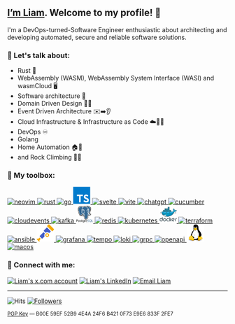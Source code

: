 ## [I’m Liam](https://veloxide.dev/). Welcome to my profile! 👋

I'm a DevOps-turned-Software Engineer enthusiastic about architecting and developing automated, secure and reliable software solutions.

### 💬 Let's talk about:

- Rust 🦀
- WebAssembly (WASM), WebAssembly System Interface (WASI) and wasmCloud 🖥️
- Software architecture 🎯
- Domain Driven Design 👨‍🎨
- Event Driven Architecture ✉️➡️👂
- Cloud Infrastructure & Infrastructure as Code ☁️🧑‍💻
- DevOps ♾️
- Golang
- Home Automation 🏠🦾
- and Rock Climbing 🧗‍♂️

### 🧰 My toolbox:

<a href="https://neovim.io/" target="_blank" rel="noreferrer"> <img src="https://www.vectorlogo.zone/logos/neovimio/neovimio-icon.svg" alt="neovim" width="40" height="40"/> </a>
<a href="https://www.rust-lang.org/" target="_blank" rel="noreferrer"> <img src="https://www.vectorlogo.zone/logos/rust-lang/rust-lang-icon.svg" alt="rust" width="40" height="40"/> </a>
<a href="https://go.dev" target="_blank" rel="noreferrer"> <img src="https://www.vectorlogo.zone/logos/golang/golang-icon.svg" alt="go" width="40" height="40"/> </a>
<a href="https://www.typescriptlang.org/" target="_blank" rel="noreferrer"> <img src="https://raw.githubusercontent.com/devicons/devicon/master/icons/typescript/typescript-original.svg" alt="typescript" width="40" height="40"/> </a>
<a href="https://svelte.dev" target="_blank" rel="noreferrer"> <img src="https://cdn.jsdelivr.net/gh/devicons/devicon/icons/svelte/svelte-original.svg" alt="svelte" width="40" height="40"/> </a>
<a href="https://vitejs.dev/" target="_blank" rel="noreferrer"> <img src="https://upload.wikimedia.org/wikipedia/commons/f/f1/Vitejs-logo.svg" alt="vite" width="40" height="40"/> </a>
<a href="https://openai.com/blog/chatgpt" target="_blank" rel="noreferrer"> <img src="https://upload.wikimedia.org/wikipedia/commons/thumb/0/04/ChatGPT_logo.svg/1024px-ChatGPT_logo.svg.png" alt="chatgpt" width="40" height="40"/> </a>
<a href="https://cucumber-rs.github.io/cucumber/main/introduction.html" target="_blank" rel="noreferrer"> <img src="https://www.vectorlogo.zone/logos/cucumberio/cucumberio-icon.svg" alt="cucumber" width="40" height="40"/> </a>
<a href="https://cloudevents.io/" target="_blank" rel="noreferrer"> <img src="https://www.vectorlogo.zone/logos/cloudeventsio/cloudeventsio-icon.svg" alt="cloudevents" width="40" height="40"/> </a>
<a href="https://kafka.apache.org/" target="_blank" rel="noreferrer"> <img src="https://cdn.jsdelivr.net/gh/devicons/devicon/icons/apachekafka/apachekafka-original.svg" alt="kafka" width="40" height="40"/> </a>
<a href="https://www.postgresql.org" target="_blank" rel="noreferrer"> <img src="https://raw.githubusercontent.com/devicons/devicon/master/icons/postgresql/postgresql-original-wordmark.svg" alt="postgresql" width="40" height="40"/> </a>
<a href="https://redis.io/" target="_blank" rel="noreferrer"> <img src="https://www.vectorlogo.zone/logos/redis/redis-icon.svg" alt="redis" width="40" height="40"/> </a>
<a href="https://kubernetes.io" target="_blank" rel="noreferrer"> <img src="https://www.vectorlogo.zone/logos/kubernetes/kubernetes-icon.svg" alt="kubernetes" width="40" height="40"/> </a>
<a href="https://www.docker.com/" target="_blank" rel="noreferrer"> <img src="https://raw.githubusercontent.com/devicons/devicon/master/icons/docker/docker-original-wordmark.svg" alt="docker" width="40" height="40"/>
<a href="https://terraform.io" target="_blank" rel="noreferrer"> <img src="https://www.vectorlogo.zone/logos/terraformio/terraformio-icon.svg" alt="terraform" width="40" height="40"/> </a>
<a href="https://www.ansible.com/" target="_blank" rel="noreferrer"> <img src="https://www.vectorlogo.zone/logos/ansible/ansible-icon.svg" alt="ansible" width="40" height="40"/> </a>
<a href="https://opentelemetry.io/" target="_blank" rel="noreferrer"> <img src="https://raw.githubusercontent.com/cncf/artwork/c2e619cdf85e8bac090ceca7c0834c5cfedf9426/projects/opentelemetry/icon/color/opentelemetry-icon-color.svg" alt="opentelemetry" width="40" height="40"/> </a>
<a href="https://grafana.com/" target="_blank" rel="noreferrer"> <img src="https://www.vectorlogo.zone/logos/grafana/grafana-icon.svg" alt="grafana" width="40" height="40"/> </a>
<a href="https://grafana.com/oss/tempo/" target="_blank" rel="noreferrer"> <img src="https://grafana.com/static/assets/img/logos/grafana-tempo.svg" alt="tempo" width="40" height="40"/> </a>
<a href="https://grafana.com/oss/loki/" target="_blank" rel="noreferrer"> <img src="https://grafana.com/static/img/logos/logo-loki.svg" alt="loki" width="40" height="40"/> </a>
<a href="https://grpc.io" target="_blank" rel="noreferrer"> <img src="https://grpc.io/img/logos/grpc-icon-color.png" alt="grpc" width="40" height="40"/> </a>
<a href="https://www.openapis.org/" target="_blank" rel="noreferrer"> <img src="https://www.vectorlogo.zone/logos/openapis/openapis-icon.svg" alt="openapi" width="40" height="40"/> </a>
<a href="https://www.linux.org/" target="_blank" rel="noreferrer"> <img src="https://raw.githubusercontent.com/devicons/devicon/master/icons/linux/linux-original.svg" alt="linux" width="40" height="40"/> </a>
<a href="https://www.apple.com/macos" target="_blank" rel="noreferrer"> <img src="https://cdn.jsdelivr.net/gh/devicons/devicon/icons/apple/apple-original.svg" alt="macos" width="40" height="40"/> </a>

### 🤝 Connect with me:

<a href="https://x.com/LiamWoodleigh" target="blank"><img align="center" src="https://cdn.jsdelivr.net/gh/devicons/devicon/icons/twitter/twitter-original.svg" alt="Liam's x.com account" height="40" width="40" /></a>
<a href="https://www.linkedin.com/in/liamwoodleighhardinge/" target="blank"><img align="center" src="https://cdn.jsdelivr.net/gh/devicons/devicon/icons/linkedin/linkedin-original.svg" alt="Liam's LinkedIn" height="40" width="40" /></a>
<a href="mailto:liam.woodleigh@gmail.com" target="blank"><img align="center" src="https://www.vectorlogo.zone/logos/gmail/gmail-tile.svg" alt="Email Liam" height="40" width="40" /></a>

---

![Hits](https://hits.seeyoufarm.com/api/count/incr/badge.svg?url=https%3A%2F%2Fgithub.com%2Fliamwh%2Fhit-counter)
[![Followers](https://img.shields.io/github/followers/liamwh)](https://github.com/liamwh?tab=followers)

<sup>
<a href="https://keybase.io/liamwh/pgp_keys.asc">PGP Key</a> — B00E 59EF 52B9 4E4A 24F6 B421 0F73 E9E6 833F 2FE7
</sup>
